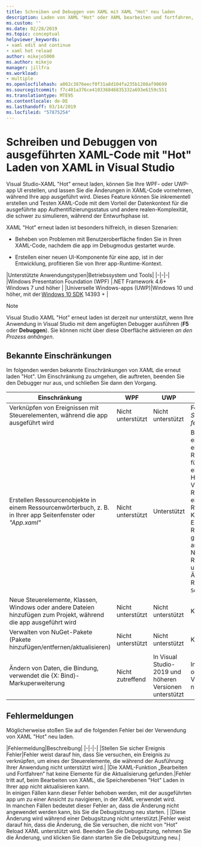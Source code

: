```yaml
---
title: Schreiben und Debuggen von XAML mit XAML "Hot" neu laden
description: Laden von XAML "Hot" oder XAML bearbeiten und fortfahren, können Sie Änderungen an Ihrem XAML-Code vornehmen, während der Ausführung von apps
ms.custom: ''
ms.date: 02/28/2019
ms.topic: conceptual
helpviewer_keywords:
- xaml edit and continue
- xaml hot reload
author: mikejo5000
ms.author: mikejo
manager: jillfra
ms.workload:
- multiple
ms.openlocfilehash: a002c3876eecf0f31a8d104fa235b1208af90699
ms.sourcegitcommit: f7c401a376ce410336846835332a693e6159c551
ms.translationtype: MTE95
ms.contentlocale: de-DE
ms.lasthandoff: 03/14/2019
ms.locfileid: "57875254"
---
```

# <a name="write-and-debug-running-xaml-code-with-xaml-hot-reload-in-visual-studio"></a>Schreiben und Debuggen von ausgeführten XAML-Code mit "Hot" Laden von XAML in Visual Studio

Visual Studio-XAML "Hot" erneut laden, können Sie Ihre WPF- oder UWP-app UI erstellen, und lassen Sie die Änderungen in XAML-Code vornehmen, während Ihre app ausgeführt wird. Dieses Feature können Sie inkrementell erstellen und Testen XAML-Code mit dem Vorteil der Datenkontext für die ausgeführte app Authentifizierungsstatus und andere realen-Komplexität, die schwer zu simulieren, während der Entwurfsphase ist.

XAML "Hot" erneut laden ist besonders hilfreich, in diesen Szenarien:

* Beheben von Problemen mit Benutzeroberfläche finden Sie in Ihren XAML-Code, nachdem die app im Debugmodus gestartet wurde.

* Erstellen einer neuen UI-Komponente für eine app, ist in der Entwicklung, profitieren Sie von Ihrer app-Runtime-Kontext.

|Unterstützte Anwendungstypen|Betriebssystem und Tools|
|-|-|-|
|Windows Presentation Foundation (WPF) |.NET Framework 4.6+</br>Windows 7 und höher |
|Universelle Windows-apps (UWP)|Windows 10 und höher, mit der [Windows 10 SDK](https://developer.microsoft.com/windows/downloads/windows-10-sdk) 14393 + |

> [!NOTE]
> Visual Studio XAML "Hot" erneut laden ist derzeit nur unterstützt, wenn Ihre Anwendung in Visual Studio mit dem angefügten Debugger ausführen (**F5** oder **Debuggen**). Sie können nicht über diese Oberfläche aktivieren *an den Prozess anhängen*.

## <a name="known-limitations"></a>Bekannte Einschränkungen

Im folgenden werden bekannte Einschränkungen von XAML die erneut laden "Hot". Um Einschränkung zu umgehen, die auftreten, beenden Sie den Debugger nur aus, und schließen Sie dann den Vorgang.

|Einschränkung|WPF|UWP|Hinweise|
|-|-|-|-|
|Verknüpfen von Ereignissen mit Steuerelementen, während die app ausgeführt wird|Nicht unterstützt|Nicht unterstützt|Fehler: *Ereignis stellen Sie sicher ist fehlgeschlagen.*|
|Erstellen Ressourcenobjekte in einem Ressourcenwörterbuch, z. B. in Ihrer app Seitenfenster oder *"App.xaml"*|Nicht unterstützt|Unterstützt|Beispiel: Hinzufügen einer ```SolidColorBrush``` in ein Ressourcenverzeichnis für die Verwendung als eine ```StaticResource```.</br>Hinweis: Bei der Verwendung von "Hot" Reload XAML können eine statische Ressourcen, Stil-Konverter und andere Elemente in einem Ressourcenverzeichnis geschrieben sein angewendet/verwendet. Nur die Erstellung der Ressource wird nicht unterstützt.</br> Ändern das Ressourcenverzeichnis ```Source``` Eigenschaft.| 
|Neue Steuerelemente, Klassen, Windows oder andere Dateien hinzufügen zum Projekt, während die app ausgeführt wird|Nicht unterstützt|Nicht unterstützt|Keiner|
|Verwalten von NuGet-Pakete (Pakete hinzufügen/entfernen/aktualisieren)|Nicht unterstützt|Nicht unterstützt|Keiner|
|Ändern von Daten, die Bindung, verwendet die {X: Bind}-Markuperweiterung|Nicht zutreffend|In Visual Studio-2019 und höheren Versionen unterstützt|In Visual Studio 2018 oder früheren Versionen unterstützt nicht|

## <a name="error-messages"></a>Fehlermeldungen

Möglicherweise stoßen Sie auf die folgenden Fehler bei der Verwendung von XAML "Hot" neu laden.

|Fehlermeldung|Beschreibung|
|-|-|-|
|Stellen Sie sicher Ereignis Fehler|Fehler weist darauf hin, dass Sie versuchen, ein Ereignis zu verknüpfen, um eines der Steuerelemente, die während der Ausführung Ihrer Anwendung nicht unterstützt wird.|
|Die XAML-Funktion „Bearbeiten und Fortfahren“ hat keine Elemente für die Aktualisierung gefunden.|Fehler tritt auf, beim Bearbeiten von XAML, die Speicherebenen "Hot" Laden in Ihrer app nicht aktualisieren kann.</br> In einigen Fällen kann dieser Fehler behoben werden, mit der ausgeführten app um zu einer Ansicht zu navigieren, in der XAML verwendet wird.</br> In manchen Fällen bedeutet dieser Fehler an, dass die Änderung nicht angewendet werden kann, bis Sie die Debugsitzung neu starten. |
|Diese Änderung wird während einer Debugsitzung nicht unterstützt.|Fehler weist darauf hin, dass die Änderung, die Sie versuchen, die nicht von "Hot" Reload XAML unterstützt wird. Beenden Sie die Debugsitzung, nehmen Sie die Änderung, und klicken Sie dann starten Sie die Debugsitzung neu.|